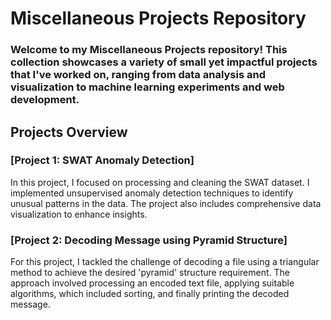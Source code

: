 # Miscellaneous Projects Repository

### Welcome to my Miscellaneous Projects repository! This collection showcases a variety of small yet impactful projects that I've worked on, ranging from data analysis and visualization to machine learning experiments and web development.

## Projects Overview

### [Project 1: SWAT Anomaly Detection]
In this project, I focused on processing and cleaning the SWAT dataset. I implemented unsupervised anomaly detection techniques to identify unusual patterns in the data. The project also includes comprehensive data visualization to enhance insights.

### [Project 2: Decoding Message using Pyramid Structure]
For this project, I tackled the challenge of decoding a file using a triangular method to achieve the desired 'pyramid' structure requirement. The approach involved processing an encoded text file, applying suitable algorithms, which included sorting, and finally printing the decoded message.
